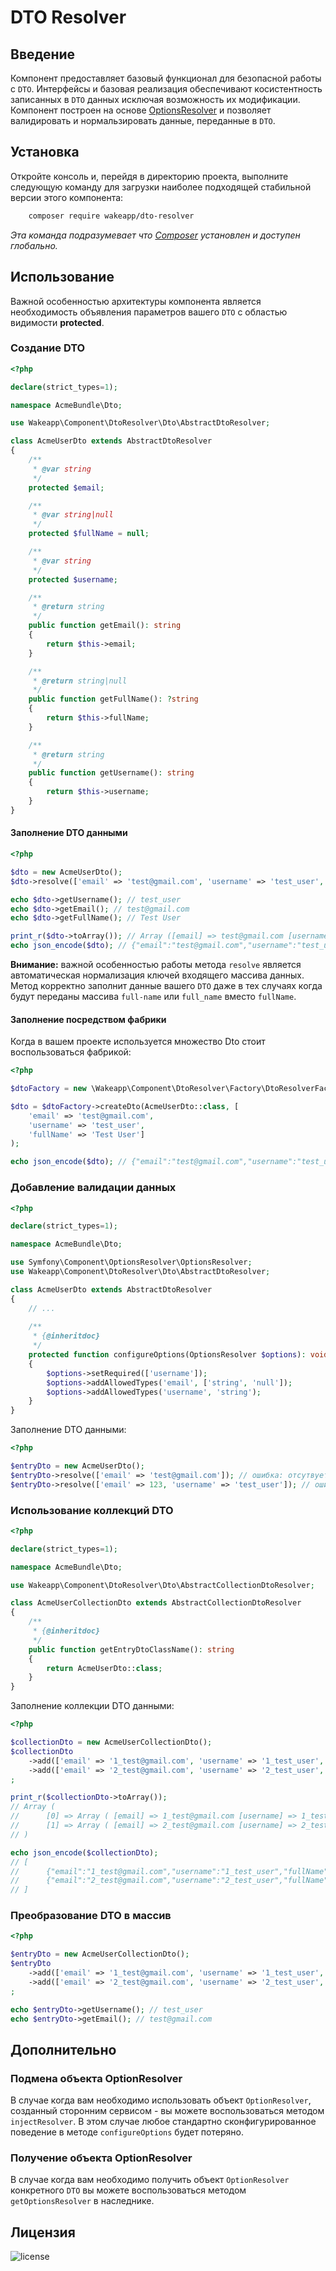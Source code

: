 DTO Resolver
============

Введение
--------

Компонент предоставляет базовый функционал для безопасной работы с `DTO`. Интерфейсы и базовая реализация обеспечивают
косистентность записанных в `DTO` данных исключая возможность их модификации.
Компонент построен на основе [OptionsResolver](https://github.com/symfony/options-resolver) и позволяет валидировать
и нормальзировать данные, переданные в `DTO`.

Установка
---------

Откройте консоль и, перейдя в директорию проекта, выполните следующую команду для загрузки наиболее подходящей
стабильной версии этого компонента:
```bash
    composer require wakeapp/dto-resolver
```
*Эта команда подразумевает что [Composer](https://getcomposer.org) установлен и доступен глобально.*


Использование
-------------

Важной особенностью архитектуры компонента является необходимость объявления параметров вашего `DTO`
с областью видимости **protected**.

### Создание DTO

```php
<?php

declare(strict_types=1);

namespace AcmeBundle\Dto;

use Wakeapp\Component\DtoResolver\Dto\AbstractDtoResolver;

class AcmeUserDto extends AbstractDtoResolver
{
    /**
     * @var string
     */
    protected $email;

    /**
     * @var string|null
     */
    protected $fullName = null;

    /**
     * @var string
     */
    protected $username;

    /**
     * @return string
     */
    public function getEmail(): string
    {
        return $this->email;
    }

    /**
     * @return string|null
     */
    public function getFullName(): ?string
    {
        return $this->fullName;
    }

    /**
     * @return string
     */
    public function getUsername(): string
    {
        return $this->username;
    }
}
```

#### Заполнение DTO данными

```php
<?php

$dto = new AcmeUserDto();
$dto->resolve(['email' => 'test@gmail.com', 'username' => 'test_user', 'fullName' => 'Test User']);

echo $dto->getUsername(); // test_user
echo $dto->getEmail(); // test@gmail.com
echo $dto->getFullName(); // Test User

print_r($dto->toArray()); // Array ([email] => test@gmail.com [username] => test_user [fullName] => Test User)
echo json_encode($dto); // {"email":"test@gmail.com","username":"test_user","fullName":"Test User"}
```

**Внимание:** важной особенностью работы метода `resolve` является автоматическая нормализация ключей
входящего массива данных. Метод корректно заполнит данные вашего `DTO` даже в тех случаях когда будут
переданы массива `full-name` или `full_name` вместо `fullName`.

#### Заполнение посредством фабрики

Когда в вашем проекте используется множество Dto стоит воспользоваться фабрикой: 

```php
<?php

$dtoFactory = new \Wakeapp\Component\DtoResolver\Factory\DtoResolverFactory();

$dto = $dtoFactory->createDto(AcmeUserDto::class, [
    'email' => 'test@gmail.com',
    'username' => 'test_user',
    'fullName' => 'Test User']
);

echo json_encode($dto); // {"email":"test@gmail.com","username":"test_user","fullName":"Test User"}
```

### Добавление валидации данных

```php
<?php

declare(strict_types=1);

namespace AcmeBundle\Dto;

use Symfony\Component\OptionsResolver\OptionsResolver;
use Wakeapp\Component\DtoResolver\Dto\AbstractDtoResolver;

class AcmeUserDto extends AbstractDtoResolver
{
    // ...
    
    /**
     * {@inheritdoc}
     */
    protected function configureOptions(OptionsResolver $options): void
    {
        $options->setRequired(['username']);
        $options->addAllowedTypes('email', ['string', 'null']);
        $options->addAllowedTypes('username', 'string');
    }
}
```

Заполнение DTO данными:

```php
<?php

$entryDto = new AcmeUserDto();
$entryDto->resolve(['email' => 'test@gmail.com']); // ошибка: отсутвует обязательное смещение username
$entryDto->resolve(['email' => 123, 'username' => 'test_user']); // ошибка: email имеет недопустимый тип данных
```

### Использование коллекций DTO

```php
<?php

declare(strict_types=1);

namespace AcmeBundle\Dto;

use Wakeapp\Component\DtoResolver\Dto\AbstractCollectionDtoResolver;

class AcmeUserCollectionDto extends AbstractCollectionDtoResolver
{
    /**
     * {@inheritdoc}
     */
    public function getEntryDtoClassName(): string
    {
        return AcmeUserDto::class;
    }
}
```

Заполнение коллекции DTO данными:

```php
<?php

$collectionDto = new AcmeUserCollectionDto();
$collectionDto
    ->add(['email' => '1_test@gmail.com', 'username' => '1_test_user', 'fullName' => '1 Test User'])
    ->add(['email' => '2_test@gmail.com', 'username' => '2_test_user', 'fullName' => '2 Test User'])
;

print_r($collectionDto->toArray()); 
// Array (
//      [0] => Array ( [email] => 1_test@gmail.com [username] => 1_test_user [fullName] => 1 Test User )
//      [1] => Array ( [email] => 2_test@gmail.com [username] => 2_test_user [fullName] => 2 Test User )
// )

echo json_encode($collectionDto);
// [
//      {"email":"1_test@gmail.com","username":"1_test_user","fullName":"1 Test User"},
//      {"email":"2_test@gmail.com","username":"2_test_user","fullName":"2 Test User"}
// ]
```

### Преобразование DTO в массив

```php
<?php

$entryDto = new AcmeUserCollectionDto();
$entryDto
    ->add(['email' => '1_test@gmail.com', 'username' => '1_test_user', 'fullName' => '1 Test User'])
    ->add(['email' => '2_test@gmail.com', 'username' => '2_test_user', 'fullName' => '2 Test User'])
;

echo $entryDto->getUsername(); // test_user
echo $entryDto->getEmail(); // test@gmail.com
```

Дополнительно
-------------

### Подмена объекта OptionResolver

В случае когда вам необходимо использовать объект `OptionResolver`,
созданный сторонним сервисом - вы можете воспользоваться методом `injectResolver`.
В этом случае любое стандартно сконфигурированное поведение в методе `configureOptions` будет потеряно.

### Получение объекта OptionResolver

В случае когда вам необходимо получить объект `OptionResolver` конкретного `DTO` вы можете воспользоваться
методом `getOptionsResolver` в наследнике.

Лицензия
--------

![license](https://img.shields.io/badge/License-proprietary-red.svg?style=flat-square)